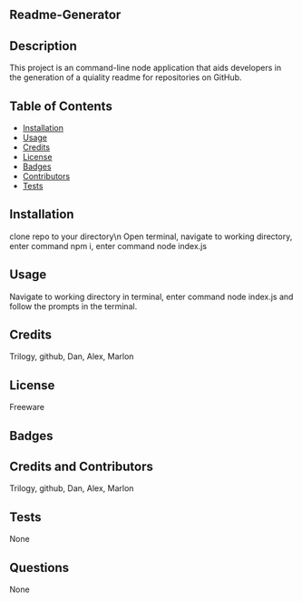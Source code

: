 ## Readme-Generator

## Description

This project is an command-line node application that aids developers in the generation of a quiality readme for repositories on GitHub.

## Table of Contents

* [Installation](#installation)
* [Usage](#usage)
* [Credits](#credits)
* [License](#license)
* [Badges](#badges)
* [Contributors](#contributors)
* [Tests](#tests)

## Installation

clone repo to your directory\n Open terminal, navigate to working directory, enter command npm i, enter command node index.js

## Usage

Navigate to working directory in terminal, enter command node index.js and follow the prompts in the terminal.

## Credits

Trilogy, github, Dan, Alex, Marlon

## License

Freeware

## Badges

## Credits and Contributors

Trilogy, github, Dan, Alex, Marlon

## Tests

None

## Questions

None